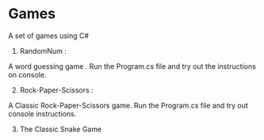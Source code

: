 # Games
A set of games using C# 


1. RandomNum :

A word guessing game . Run the Program.cs file and try out the instructions on console.

2. Rock-Paper-Scissors :

A Classic Rock-Paper-Scissors game. Run the Program.cs file and try out console instructions.

3. The Classic Snake Game
